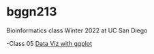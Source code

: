 # bggn213
Bioinformatics class Winter 2022 at UC San Diego

-Class 05 [Data Viz with ggplot](https://github.com/rnweinstein/bggn213/tree/main/class05)
